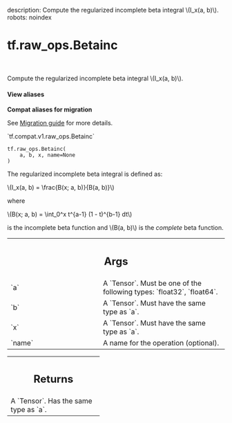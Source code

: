description: Compute the regularized incomplete beta integral \\(I_x(a, b)\\).
robots: noindex

# tf.raw_ops.Betainc

<!-- Insert buttons and diff -->

<table class="tfo-notebook-buttons tfo-api nocontent" align="left">

</table>



Compute the regularized incomplete beta integral \\(I_x(a, b)\\).

<section class="expandable">
  <h4 class="showalways">View aliases</h4>
  <p>
<b>Compat aliases for migration</b>
<p>See
<a href="https://www.tensorflow.org/guide/migrate">Migration guide</a> for
more details.</p>
<p>`tf.compat.v1.raw_ops.Betainc`</p>
</p>
</section>

<pre class="devsite-click-to-copy prettyprint lang-py tfo-signature-link">
<code>tf.raw_ops.Betainc(
    a, b, x, name=None
)
</code></pre>



<!-- Placeholder for "Used in" -->

The regularized incomplete beta integral is defined as:


\\(I_x(a, b) = \frac{B(x; a, b)}{B(a, b)}\\)

where


\\(B(x; a, b) = \int_0^x t^{a-1} (1 - t)^{b-1} dt\\)


is the incomplete beta function and \\(B(a, b)\\) is the *complete*
beta function.

<!-- Tabular view -->
 <table class="responsive fixed orange">
<colgroup><col width="214px"><col></colgroup>
<tr><th colspan="2"><h2 class="add-link">Args</h2></th></tr>

<tr>
<td>
`a`
</td>
<td>
A `Tensor`. Must be one of the following types: `float32`, `float64`.
</td>
</tr><tr>
<td>
`b`
</td>
<td>
A `Tensor`. Must have the same type as `a`.
</td>
</tr><tr>
<td>
`x`
</td>
<td>
A `Tensor`. Must have the same type as `a`.
</td>
</tr><tr>
<td>
`name`
</td>
<td>
A name for the operation (optional).
</td>
</tr>
</table>



<!-- Tabular view -->
 <table class="responsive fixed orange">
<colgroup><col width="214px"><col></colgroup>
<tr><th colspan="2"><h2 class="add-link">Returns</h2></th></tr>
<tr class="alt">
<td colspan="2">
A `Tensor`. Has the same type as `a`.
</td>
</tr>

</table>

